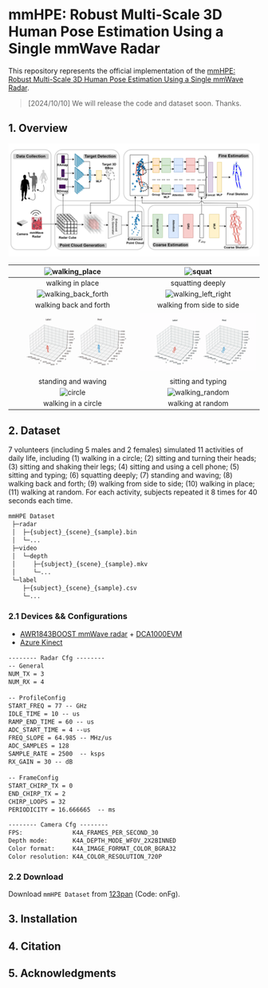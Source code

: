 # mmHPE: Robust Multi-Scale 3D Human Pose Estimation Using a Single mmWave Radar
This repository represents the official implementation of the [mmHPE: Robust Multi-Scale 3D Human Pose Estimation Using a Single mmWave Radar](https://doi.org/10.1109/JIOT.2024.3476350).

> [2024/10/10] We will release the code and dataset soon. Thanks.

## 1. Overview
![overview](imgs/overview.png)

| ![walking_place](imgs/walking_place.gif) | ![squat](imgs/squat.gif) |
|:------:|:-------:|
|walking in place|squatting deeply|
| ![walking_back_forth](imgs/walking_back_forth.gif) | ![walking_left_right](imgs/walking_left_right.gif) |
|walking back and forth|walking from side to side|
| ![stand_with_arm_swing](imgs/stand_with_arm_swing.gif) | ![sit_typing](imgs/sit_typing.gif) |
|standing and waving|sitting and typing|
| ![circle](imgs/circle.gif) | ![walking_random](imgs/walking_random.gif) |
|walking in a circle|walking at random|


## 2. Dataset
7 volunteers (including 5 males and 2 females) simulated 11 activities of daily life, including (1) walking in a circle; (2) sitting and turning their heads; (3)
sitting and shaking their legs; (4) sitting and using a cell phone; (5) sitting and typing; (6) squatting deeply; (7) standing and waving; (8) walking back and forth; (9) walking from side to
side; (10) walking in place; (11) walking at random. For each activity, subjects repeated it 8 times for 40 seconds each time.
```
mmHPE Dataset
 ├─radar
 │  ├─{subject}_{scene}_{sample}.bin
 │  └─...
 ├─video
 │  └─depth 
 │     ├─{subject}_{scene}_{sample}.mkv
 │     └─...
 └─label
    ├─{subject}_{scene}_{sample}.csv
    └─...
```


### 2.1 Devices && Configurations
 - [AWR1843BOOST mmWave radar](https://www.ti.com/tool/AWR1843BOOST) + [DCA1000EVM](https://www.ti.com/tool/DCA1000EVM)
 - [Azure Kinect](https://www.microsoft.com/en-us/d/azure-kinect-dk/8pp5vxmd9nhq)
```
-------- Radar Cfg --------
-- General
NUM_TX = 3
NUM_RX = 4

-- ProfileConfig
START_FREQ = 77 -- GHz
IDLE_TIME = 10 -- us
RAMP_END_TIME = 60 -- us
ADC_START_TIME = 4 --us
FREQ_SLOPE = 64.985 -- MHz/us
ADC_SAMPLES = 128
SAMPLE_RATE = 2500  -- ksps
RX_GAIN = 30 -- dB

-- FrameConfig
START_CHIRP_TX = 0
END_CHIRP_TX = 2 
CHIRP_LOOPS = 32 
PERIODICITY = 16.666665  -- ms
```

```
-------- Camera Cfg --------
FPS:              K4A_FRAMES_PER_SECOND_30
Depth mode:       K4A_DEPTH_MODE_WFOV_2X2BINNED
Color format:     K4A_IMAGE_FORMAT_COLOR_BGRA32
Color resolution: K4A_COLOR_RESOLUTION_720P
```

### 2.2 Download
Download `mmHPE Dataset` from [123pan](https://www.123pan.com/s/nkn0Td-OrZi3) (Code: onFg).


## 3. Installation
## 4. Citation
## 5. Acknowledgments



